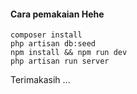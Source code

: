 #### Cara pemakaian Hehe

```
composer install
php artisan db:seed
npm install && npm run dev
php artisan run server
```

Terimakasih ...

